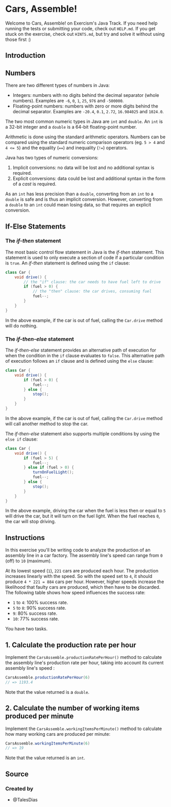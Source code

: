 # Cars, Assemble!

Welcome to Cars, Assemble! on Exercism's Java Track.
If you need help running the tests or submitting your code, check out `HELP.md`.
If you get stuck on the exercise, check out `HINTS.md`, but try and solve it without using those
first :)

## Introduction

## Numbers

There are two different types of numbers in Java:

- Integers: numbers with no digits behind the decimal separator (whole numbers).
  Examples are `-6`, `0`, `1`, `25`, `976` and `-500000`.
- Floating-point numbers: numbers with zero or more digits behind the decimal separator.
  Examples are `-20.4`, `0.1`, `2.72`, `16.984025` and `1024.0`.

The two most common numeric types in Java are `int` and `double`.
An `int` is a 32-bit integer and a `double` is a 64-bit floating-point number.

Arithmetic is done using the standard arithmetic operators.
Numbers can be compared using the standard numeric comparison operators (eg. `5 > 4` and `4 <= 5`)
and the equality (`==`) and inequality (`!=`) operators.

Java has two types of numeric conversions:

1. Implicit conversions: no data will be lost and no additional syntax is required.
2. Explicit conversions: data could be lost and additional syntax in the form of a _cast_ is
   required.

As an `int` has less precision than a `double`, converting from an `int` to a `double` is safe and
is thus an implicit conversion.
However, converting from a `double` to an `int` could mean losing data, so that requires an explicit
conversion.

## If-Else Statements

### The _if-then_ statement

The most basic control flow statement in Java is the _if-then_ statement.
This statement is used to only execute a section of code if a particular condition is `true`.
An _if-then_ statement is defined using the `if` clause:

```java
class Car {
    void drive() {
        // the "if" clause: the car needs to have fuel left to drive
        if (fuel > 0) {
            // the "then" clause: the car drives, consuming fuel
            fuel--;
        }
    }
}
```

In the above example, if the car is out of fuel, calling the `Car.drive` method will do nothing.

### The _if-then-else_ statement

The _if-then-else_ statement provides an alternative path of execution for when the condition in the
`if` clause evaluates to `false`.
This alternative path of execution follows an `if` clause and is defined using the `else` clause:

```java
class Car {
    void drive() {
        if (fuel > 0) {
            fuel--;
        } else {
            stop();
        }
    }
}
```

In the above example, if the car is out of fuel, calling the `Car.drive` method will call another
method to stop the car.

The _if-then-else_ statement also supports multiple conditions by using the `else if` clause:

```java
class Car {
    void drive() {
        if (fuel > 5) {
            fuel--;
        } else if (fuel > 0) {
            turnOnFuelLight();
            fuel--;
        } else {
            stop();
        }
    }
}
```

In the above example, driving the car when the fuel is less then or equal to `5` will drive the car,
but it will turn on the fuel light.
When the fuel reaches `0`, the car will stop driving.

## Instructions

In this exercise you'll be writing code to analyze the production of an assembly line in a car
factory. The assembly line's speed can range from `0` (off) to `10` (maximum).

At its lowest speed (`1`), `221` cars are produced each hour. The production increases linearly with
the speed. So with the speed set to `4`, it should produce `4 * 221 = 884` cars per hour. However,
higher speeds increase the likelihood that faulty cars are produced, which then have to be
discarded. The following table shows how speed influences the success rate:

- `1` to `4`: 100% success rate.
- `5` to `8`: 90% success rate.
- `9`: 80% success rate.
- `10`: 77% success rate.

You have two tasks.

## 1. Calculate the production rate per hour

Implement the `CarsAssemble.productionRatePerHour()` method to calculate the assembly line's
production rate per hour, taking into account its current assembly line's speed :

```Java
CarsAssemble.productionRatePerHour(6)
// => 1193.4
```

Note that the value returned is a `double`.

## 2. Calculate the number of working items produced per minute

Implement the `CarsAssemble.workingItemsPerMinute()` method to calculate how many working cars are
produced per minute:

```Java
CarsAssemble.workingItemsPerMinute(6)
// => 19
```

Note that the value returned is an `int`.

## Source

### Created by

- @TalesDias
